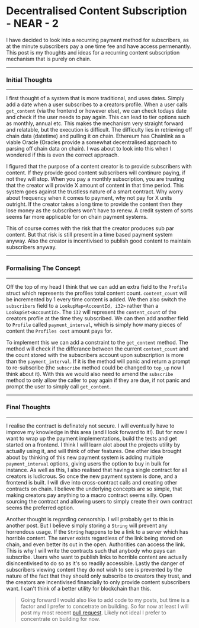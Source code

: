 # Decentralised Content Subscription - NEAR - 2

I have decided to look into a recurring payment method for subscribers, as at the minute subscribers pay a one time fee and have access permenantly. This post is my thoughts and ideas for a recurring content subscription mechanism that is purely on chain. 

---
### Initial Thoughts
---

I first thought of a system that is more traditional, and uses dates. Simply add a date when a user subscribes to a creators profile. When a user calls `get_content` (via the frontend or however else), we can check todays date and check if the user needs to pay again. This can lead to tier options such as monthly, annual etc. This makes the mechanism very straight forward and relatable, but the execution is difficult. The difficulty lies in retrieving off chain data (datetime) and pulling it on chain. Ethereum has Chainlink as a viable Oracle (Oracles provide a somewhat decentralised approach to parsing off chain data on chain). I was about to look into this when I wondered if this is even the correct approach.

I figured that the purpose of a content creator is to provide subscribers with content. If they provide good content subscribers will continure paying, if not they will stop. When you pay a monthly subscription, you are trusting that the creator will provide X amount of content in that time period. This system goes against the trustless nature of a smart contract. Why worry about frequency when it comes to payment, why not pay for X units outright. If the creator takes a long time to provide the content then they lose money as the subscribers won't have to renew. A credit system of sorts seems far more applicable for on chain payment systems. 

This of course comes with the risk that the creator produces sub par content. But that risk is still present in a time based payment system anyway. Also the creator is incentivised to publish good content to maintain subscribers anyway.


---
### Formalising The Concept
---

Off the top of my head I think that we can add an extra field to the `Profile` struct which represents the profiles total content count. `content_count` will be incremented by 1 every time content is added. We then also switch the `subscribers` field to a `LookupMap<AccountId, i32>` rather than a `LookupSet<AccountId>`. The `i32` will represent the `content_count` of the creators profile at the time they subscribed. We can then add another field to `Profile` called `payment_interval`, which is simply how many pieces of content the `Profiles cost` amount pays for.

To implement this we can add a constraint to the `get_content` method. The method will check if the differance between the current `content_count` and the count stored with the subscribers account upon subscription is more than the `payment_interval`. If it is the method will panic and return a prompt to re-subscribe (the `subscribe` method could be changed to `top_up` now I think about it). With this we would also need to amend the `subscribe` method to only allow the caller to pay again if they are due, if not panic and prompt the user to simply call `get_content`.

---
### Final Thoughts
---

I realise the contract is definately not secure. I will eventually have to improve my knowledge in this area (and I look forward to it!). But for now I want to wrap up the payment implementations, build the tests and get started on a frontend. I think I will learn alot about the projects utility by actually using it, and will think of other features. One other idea brought about by thinking of this new payment system is adding multiple `payment_interval` options, giving users the option to buy in bulk for instance. As well as this, I also realised that having a single contract for all creators is ludicrous. So once the new payment system is done, and a frontend is built. I will dive into cross-contract calls and creating other contracts on chain. I believe the underlying concepts are so simple, that making creators pay anything to a macro contract seems silly. Open sourcing the contract and allowing users to simply create their own contract seems the preferred option.


Another thought is regarding censorship. I will probably get to this in another post. But I believe simply storing a `String` will prevent any horrendous usage. If the `String` happens to be a link to a server which has horrible content. The server exists regardless of the link being stored on chain, and even better its out in the open. Authorities can access the link. This is why I will write the contracts such that anybody who pays can subscribe. Users who want to publish links to horrible content are actually disincentivised to do so as it's so readily accessible. Lastly the danger of subscribers viewing content they do not wish to see is prevented by the nature of the fact that they should only subscribe to creators they trust, and the creators are incentivised financially to only provide content subscribers want. I can't think of a better utility for blockchain than this. 

> Going forward I would also like to add code to my posts, but time is a factor and I prefer to concetrate on building. So for now at least I will post my most recent [pull request](https://github.com/shoorano/decentralised-content-subscription-near/pull/15/files). Likely not ideal I prefer to concentrate on building for now.
